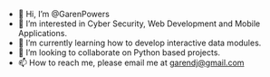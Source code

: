 - 👋 Hi, I’m @GarenPowers
- 👀 I’m interested in Cyber Security, Web Development and Mobile Applications.
- 🌱 I’m currently learning how to develop interactive data modules.
- 💞️ I’m looking to collaborate on Python based projects.
- 📫 How to reach me, please email me at garendj@gmail.com

<!---
GarenPowers/GarenPowers is a ✨ special ✨ repository because its `README.md` (this file) appears on your GitHub profile.
You can click the Preview link to take a look at your changes.
--->
